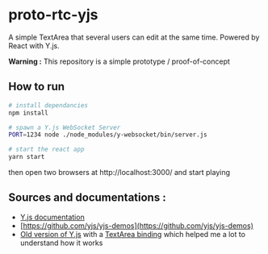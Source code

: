 # proto-rtc-yjs
A simple TextArea that several users can edit at the same time. Powered by React with Y.js.

**Warning :** This repository is a simple prototype / proof-of-concept

## How to run

```sh
# install dependancies
npm install

# spawn a Y.js WebSocket Server
PORT=1234 node ./node_modules/y-websocket/bin/server.js

# start the react app
yarn start

```

then open two browsers at http://localhost:3000/ and start playing


## Sources and documentations :

- [Y.js documentation](https://docs.yjs.dev)
- [https://github.com/yjs/yjs-demos](https://github.com/yjs/yjs-demos)
- [Old version of Y.js](https://github.com/yjs/yjs/tree/e1ece6dc66c4319316acfcac9a81ea1a854af9d6) with a [TextArea binding](https://github.com/yjs/yjs/tree/e1ece6dc66c4319316acfcac9a81ea1a854af9d6/src/Bindings) which helped me a lot to understand how it works


